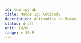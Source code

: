 ```yaml
---
id: mum-igg-ab
title: Mumps IgG Antibody
description: Antibodies to Mumps
status: draft
unit: AU/mL
range: ≥ 10.9
---
```


